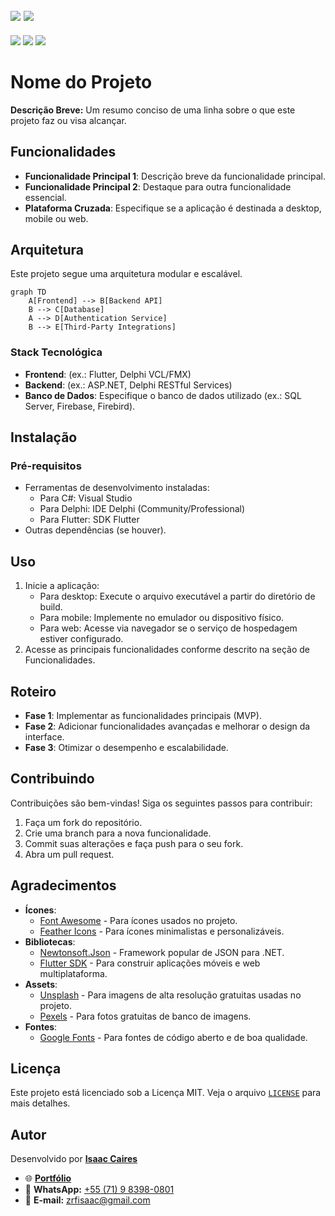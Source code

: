 [![](https://img.shields.io/badge/-english-4169E1?style=for-the-badge)](README.en.md)
[![](https://img.shields.io/badge/português-F9C22B?style=for-the-badge)](README.pt.md)
---
[![](https://img.shields.io/badge/version-1.0.0-007EC6?style=flat-square)](#)
[![](https://img.shields.io/badge/android-apk-6DAF00?style=flat-square)](#)
[![](https://img.shields.io/badge/windows-exe-6DAF00?style=flat-square)](#)

# Nome do Projeto

**Descrição Breve:** Um resumo conciso de uma linha sobre o que este projeto faz ou visa alcançar.

## Funcionalidades

- **Funcionalidade Principal 1**: Descrição breve da funcionalidade principal.
- **Funcionalidade Principal 2**: Destaque para outra funcionalidade essencial.
- **Plataforma Cruzada**: Especifique se a aplicação é destinada a desktop, mobile ou web.

## Arquitetura

Este projeto segue uma arquitetura modular e escalável.

```mermaid
graph TD
    A[Frontend] --> B[Backend API]
    B --> C[Database]
    A --> D[Authentication Service]
    B --> E[Third-Party Integrations]
```

### Stack Tecnológica

- **Frontend**: (ex.: Flutter, Delphi VCL/FMX)
- **Backend**: (ex.: ASP.NET, Delphi RESTful Services)
- **Banco de Dados**: Especifique o banco de dados utilizado (ex.: SQL Server, Firebase, Firebird).

## Instalação

### Pré-requisitos

- Ferramentas de desenvolvimento instaladas:
  - Para C#: Visual Studio
  - Para Delphi: IDE Delphi (Community/Professional)
  - Para Flutter: SDK Flutter
- Outras dependências (se houver).

## Uso

1. Inicie a aplicação:
   - Para desktop: Execute o arquivo executável a partir do diretório de build.
   - Para mobile: Implemente no emulador ou dispositivo físico.
   - Para web: Acesse via navegador se o serviço de hospedagem estiver configurado.
2. Acesse as principais funcionalidades conforme descrito na seção de Funcionalidades.

## Roteiro

- **Fase 1**: Implementar as funcionalidades principais (MVP).
- **Fase 2**: Adicionar funcionalidades avançadas e melhorar o design da interface.
- **Fase 3**: Otimizar o desempenho e escalabilidade.

## Contribuindo

Contribuições são bem-vindas! Siga os seguintes passos para contribuir:

1. Faça um fork do repositório.
2. Crie uma branch para a nova funcionalidade.
3. Commit suas alterações e faça push para o seu fork.
4. Abra um pull request.

## Agradecimentos

- **Ícones**:  
  - [Font Awesome](https://fontawesome.com) - Para ícones usados no projeto.
  - [Feather Icons](https://feathericons.com) - Para ícones minimalistas e personalizáveis.
- **Bibliotecas**:  
  - [Newtonsoft.Json](https://www.newtonsoft.com/json) - Framework popular de JSON para .NET.
  - [Flutter SDK](https://flutter.dev) - Para construir aplicações móveis e web multiplataforma.
- **Assets**:  
  - [Unsplash](https://unsplash.com) - Para imagens de alta resolução gratuitas usadas no projeto.
  - [Pexels](https://www.pexels.com) - Para fotos gratuitas de banco de imagens.
- **Fontes**:  
  - [Google Fonts](https://fonts.google.com) - Para fontes de código aberto e de boa qualidade.

## Licença

Este projeto está licenciado sob a Licença MIT. Veja o arquivo [`LICENSE`](LICENSE) para mais detalhes.

## Autor

Desenvolvido por **[Isaac Caires](https://zrfisaac.github.io)**
- 🌐 **[Portfólio](https://zrfisaac.github.io)**
- 📱 **WhatsApp:** [+55 (71) 9 8398-0801](https://wa.me/message/HIUVCFWYE3EXG1)  
- 📧 **E-mail:** [zrfisaac@gmail.com](mailto:zrfisaac@gmail.com)  
